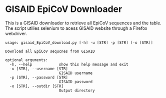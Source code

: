 # GISAID EpiCoV Downloader

This is a GISAID downloader to retrieve all EpiCoV sequences and the table. The script utilies selenium to acess GISAID website through a Firefox webdriver.

```
usage: gisaid_EpiCoV_download.py [-h] -u [STR] -p [STR] [-o [STR]]

Download all EpiCoV sequcnes from GISAID

optional arguments:
  -h, --help            show this help message and exit
  -u [STR], --username [STR]
                        GISAID username
  -p [STR], --password [STR]
                        GISAID password
  -o [STR], --outdir [STR]
                        Output directory
```
